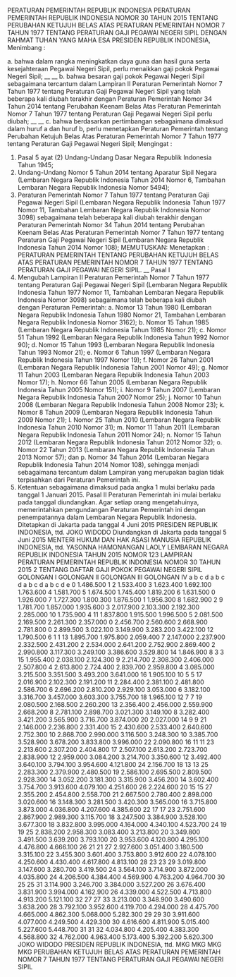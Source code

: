  PERATURAN PEMERINTAH REPUBLIK INDONESIA PERATURAN PEMERINTAH REPUBLIK INDONESIA NOMOR 30 TAHUN 2015 TENTANG PERUBAHAN KETUJUH BELAS ATAS PERATURAN PEMERINTAH NOMOR 7 TAHUN 1977 TENTANG PERATURAN GAJI PEGAWAI NEGERI SIPIL
DENGAN RAHMAT TUHAN YANG MAHA ESA PRESIDEN REPUBLIK INDONESIA,
Menimbang :

a. bahwa dalam rangka meningkatkan daya guna dan hasil guna serta kesejahteraan Pegawai Negeri Sipil, perlu menaikkan gaji pokok Pegawai Negeri Sipil; __ __ b. bahwa besaran gaji pokok Pegawai Negeri Sipil sebagaimana tercantum dalam Lampiran II Peraturan Pemerintah Nomor 7 Tahun 1977 tentang Peraturan Gaji Pegawai Negeri Sipil yang telah beberapa kali diubah terakhir dengan Peraturan Pemerintah Nomor 34 Tahun 2014 tentang Perubahan Keenam Belas Atas Peraturan Pemerintah Nomor 7 Tahun 1977 tentang Peraturan Gaji Pegawai Negeri Sipil perlu diubah; __ __ c. bahwa berdasarkan pertimbangan sebagaimana dimaksud dalam huruf a dan huruf b, perlu menetapkan Peraturan Pemerintah tentang Perubahan Ketujuh Belas Atas Peraturan Pemerintah Nomor 7 Tahun 1977 tentang Peraturan Gaji Pegawai Negeri Sipil;
Mengingat :

1. Pasal 5 ayat (2) Undang-Undang Dasar Negara Republik Indonesia Tahun 1945;
2. Undang-Undang Nomor 5 Tahun 2014 tentang Aparatur Sipil Negara (Lembaran Negara Republik Indonesia Tahun 2014 Nomor 6, Tambahan Lembaran Negara Republik Indonesia Nomor 5494);
3. Peraturan Pemerintah Nomor 7 Tahun 1977 tentang Peraturan Gaji Pegawai Negeri Sipil (Lembaran Negara Republik Indonesia Tahun 1977 Nomor 11, Tambahan Lembaran Negara Republik Indonesia Nomor 3098) sebagaimana telah beberapa kali diubah terakhir dengan Peraturan Pemerintah Nomor 34 Tahun 2014 tentang Perubahan Keenam Belas Atas Peraturan Pemerintah Nomor 7 Tahun 1977 tentang Peraturan Gaji Pegawai Negeri Sipil (Lembaran Negara Republik Indonesia Tahun 2014 Nomor 108);
MEMUTUSKAN:
 Menetapkan : PERATURAN PEMERINTAH TENTANG PERUBAHAN KETUJUH BELAS ATAS PERATURAN PEMERINTAH NOMOR 7 TAHUN 1977 TENTANG PERATURAN GAJI PEGAWAI NEGERI SIPIL. __
Pasal I
1. Mengubah Lampiran II Peraturan Pemerintah Nomor 7 Tahun 1977 tentang Peraturan Gaji Pegawai Negeri Sipil (Lembaran Negara Republik Indonesia Tahun 1977 Nomor 11, Tambahan Lembaran Negara Republik Indonesia Nomor 3098) sebagaimana telah beberapa kali diubah dengan Peraturan Pemerintah:
a. Nomor 13 Tahun 1980 (Lembaran Negara Republik Indonesia Tahun 1980 Nomor 21, Tambahan Lembaran Negara Republik Indonesia Nomor 3162);
b. Nomor 15 Tahun 1985 (Lembaran Negara Republik Indonesia Tahun 1985 Nomor 21);
c. Nomor 51 Tahun 1992 (Lembaran Negara Republik Indonesia Tahun 1992 Nomor 90);
d. Nomor 15 Tahun 1993 (Lembaran Negara Republik Indonesia Tahun 1993 Nomor 21);
e. Nomor 6 Tahun 1997 (Lembaran Negara Republik Indonesia Tahun 1997 Nomor 19);
f. Nomor 26 Tahun 2001 (Lembaran Negara Republik Indonesia Tahun 2001 Nomor 49);
g. Nomor 11 Tahun 2003 (Lembaran Negara Republik Indonesia Tahun 2003 Nomor 17);
h. Nomor 66 Tahun 2005 (Lembaran Negara Republik Indonesia Tahun 2005 Nomor 151);
i. Nomor 9 Tahun 2007 (Lembaran Negara Republik Indonesia Tahun 2007 Nomor 25);
j. Nomor 10 Tahun 2008 (Lembaran Negara Republik Indonesia Tahun 2008 Nomor 23);
k. Nomor 8 Tahun 2009 (Lembaran Negara Republik Indonesia Tahun 2009 Nomor 21);
l. Nomor 25 Tahun 2010 (Lembaran Negara Republik Indonesia Tahun 2010 Nomor 31);
m. Nomor 11 Tahun 2011 (Lembaran Negara Republik Indonesia Tahun 2011 Nomor 24);
n. Nomor 15 Tahun 2012 (Lembaran Negara Republik Indonesia Tahun 2012 Nomor 32);
o. Nomor 22 Tahun 2013 (Lembaran Negara Republik Indonesia Tahun 2013 Nomor 57); dan
p. Nomor 34 Tahun 2014 (Lembaran Negara Republik Indonesia Tahun 2014 Nomor 108), sehingga menjadi sebagaimana tercantum dalam Lampiran yang merupakan bagian tidak terpisahkan dari Peraturan Pemerintah ini.
2. Ketentuan sebagaimana dimaksud pada angka 1 mulai berlaku pada tanggal 1 Januari 2015.
Pasal II
Peraturan Pemerintah ini mulai berlaku pada tanggal diundangkan.
Agar setiap orang mengetahuinya, memerintahkan pengundangan Peraturan Pemerintah ini dengan penempatannya dalam Lembaran Negara Republik Indonesia. Ditetapkan di Jakarta pada tanggal 4 Juni 2015 PRESIDEN REPUBLIK INDONESIA, ttd. JOKO WIDODO Diundangkan di Jakarta pada tanggal 5 Juni 2015 MENTERI HUKUM DAN HAK ASASI MANUSIA REPUBLIK INDONESIA, ttd. YASONNA HAMONANGAN LAOLY LEMBARAN NEGARA REPUBLIK INDONESIA TAHUN 2015 NOMOR 123 LAMPIRAN PERATURAN PEMERINTAH REPUBLIK INDONESIA NOMOR 30 TAHUN 2015 2 TENTANG DAFTAR GAJI POKOK PEGAWAI NEGERI SIPIL GOLONGAN I GOLONGAN II GOLONGAN III GOLONGAN IV a b c d a b c d a b c d a b c d e 0 1.486.500 1 2 1.533.400 3 1.623.400 1.692.100 1.763.600 4 1.581.700 5 1.674.500 1.745.400 1.819.200 6 1.631.500 0 1.926.000 7 1.727.300 1.800.300 1.876.500 1 1.956.300 8 1.682.900 2 9 1.781.700 1.857.000 1.935.600 3 2.017.900 2.103.300 2.192.300 2.285.000 10 1.735.900 4 11 1.837.800 1.915.500 1.996.500 5 2.081.500 2.169.500 2.261.300 2.357.000 0 2.456.700 2.560.600 2.668.900 2.781.800 0 2.899.500 3.022.100 3.149.900 3.283.200 3.422.100 12 1.790.500 6 1 1 13 1.895.700 1.975.800 2.059.400 7 2.147.000 2.237.900 2.332.500 2.431.200 2 2.534.000 2.641.200 2.752.900 2.869.400 2 2.990.800 3.117.300 3.249.100 3.386.600 3.529.800 14 1.846.900 8 3 3 15 1.955.400 2.038.100 2.124.300 9 2.214.700 2.308.300 2.406.000 2.507.800 4 2.613.800 2.724.400 2.839.700 2.959.800 4 3.085.000 3.215.500 3.351.500 3.493.200 3.641.000 16 1.905.100 10 5 5 17 2.016.900 2.102.300 2.191.200 11 2.284.400 2.381.100 2.481.800 2.586.700 6 2.696.200 2.810.200 2.929.100 3.053.000 6 3.182.100 3.316.700 3.457.000 3.603.300 3.755.700 18 1.965.100 12 7 7 19 2.080.500 2.168.500 2.260.200 13 2.356.400 2.456.000 2.559.900 2.668.200 8 2.781.100 2.898.700 3.021.300 3.149.100 8 3.282.400 3.421.200 3.565.900 3.716.700 3.874.000 20 2.027.000 14 9 9 21 2.146.000 2.236.800 2.331.400 15 2.430.600 2.533.400 2.640.600 2.752.300 10 2.868.700 2.990.000 3.116.500 3.248.300 10 3.385.700 3.528.900 3.678.200 3.833.800 3.996.000 22 2.090.800 16 11 11 23 2.213.600 2.307.200 2.404.800 17 2.507.100 2.613.200 2.723.700 2.838.900 12 2.959.000 3.084.200 3.214.700 3.350.600 12 3.492.400 3.640.100 3.794.100 3.954.600 4.121.800 24 2.156.700 18 13 13 25 2.283.300 2.379.900 2.480.500 19 2.586.100 2.695.500 2.809.500 2.928.300 14 3.052.200 3.181.300 3.315.900 3.456.200 14 3.602.400 3.754.700 3.913.600 4.079.100 4.251.600 26 2.224.600 20 15 15 27 2.355.200 2.454.800 2.558.700 21 2.667.500 2.780.400 2.898.000 3.020.600 16 3.148.300 3.281.500 3.420.300 3.565.000 16 3.715.800 3.873.000 4.036.800 4.207.600 4.385.600 22 17 17 23 2.751.600 2.867.900 2.989.300 3.115.700 18 3.247.500 3.384.900 3.528.100 3.677.300 18 3.832.800 3.995.000 4.164.000 4.340.100 4.523.700 24 19 19 25 2.838.200 2.958.300 3.083.400 3.213.800 20 3.349.800 3.491.500 3.639.200 3.793.100 20 3.953.600 4.120.800 4.295.100 4.476.800 4.666.100 26 21 21 27 2.927.600 3.051.400 3.180.500 3.315.100 22 3.455.300 3.601.400 3.753.800 3.912.600 22 4.078.100 4.250.600 4.430.400 4.617.800 4.813.100 28 23 23 29 3.019.800 3.147.600 3.280.700 3.419.500 24 3.564.100 3.714.900 3.872.000 4.035.800 24 4.206.500 4.384.400 4.569.900 4.763.200 4.964.700 30 25 25 31 3.114.900 3.246.700 3.384.000 3.527.200 26 3.676.400 3.831.900 3.994.000 4.162.900 26 4.339.000 4.522.500 4.713.800 4.913.200 5.121.100 32 27 27 33 3.213.000 3.348.900 3.490.600 3.638.200 28 3.792.100 3.952.600 4.119.700 4.294.000 28 4.475.700 4.665.000 4.862.300 5.068.000 5.282.300 29 29 30 3.911.600 4.077.000 4.249.500 4.429.300 30 4.616.600 4.811.900 5.015.400 5.227.600 5.448.700 31 31 32 4.034.800 4.205.400 4.383.300 4.568.800 32 4.762.000 4.963.400 5.173.400 5.392.200 5.620.300 JOKO WIDODO PRESIDEN REPUBLIK INDONESIA, ttd. MKG MKG MKG MKG PERUBAHAN KETUJUH BELAS ATAS PERATURAN PEMERINTAH NOMOR 7 TAHUN 1977 TENTANG PERATURAN GAJI PEGAWAI NEGERI SIPIL